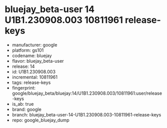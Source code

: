 # bluejay_beta-user 14 U1B1.230908.003 10811961 release-keys
- manufacturer: google
- platform: gs101
- codename: bluejay
- flavor: bluejay_beta-user
- release: 14
- id: U1B1.230908.003
- incremental: 10811961
- tags: release-keys
- fingerprint: google/bluejay_beta/bluejay:14/U1B1.230908.003/10811961:user/release-keys
- is_ab: true
- brand: google
- branch: bluejay_beta-user-14-U1B1.230908.003-10811961-release-keys
- repo: google_bluejay_dump
